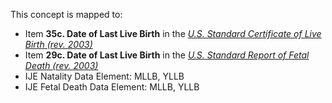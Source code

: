 This concept is mapped to:
* Item **35c. Date of Last Live Birth** in the *[U.S. Standard Certificate of Live Birth (rev. 2003)](https://www.cdc.gov/nchs/data/dvs/birth11-03final-ACC.pdf)*
* Item **29c. Date of Last Live Birth** in the *[U.S. Standard Report of Fetal Death (rev. 2003)](https://www.cdc.gov/nchs/data/dvs/FDEATH11-03finalACC.pdf)*
* IJE Natality Data Element: MLLB, YLLB
* IJE Fetal Death Data Element: MLLB, YLLB